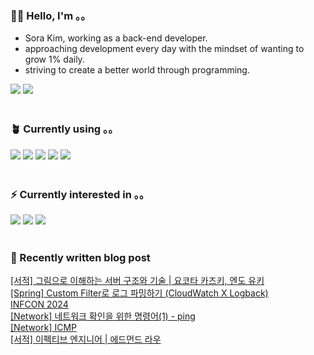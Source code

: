 <h3>👩🏻 Hello, I'm 。。</h3>
<ul>
 <li>Sora Kim, working as a back-end developer.</li>
 <li>approaching development every day with the mindset of wanting to grow 1% daily.</li>
 <li>striving to create a better world through programming.</li>
</ul>
<div>
 <a href="https://justsora.tistory.com/" target="_blank"><img src="https://img.shields.io/badge/Tistory-000000?style=for-the-badge&amp;logo=Tistory&amp;logoColor=white"></a> <a href="mailto:itsyoursora@gmail.com" target="_blank"><img src="https://img.shields.io/badge/Gmail-EA4335?style=for-the-badge&amp;logo=Gmail&amp;logoColor=white"></a>
</div>
<br>
<h3>🪴 Currently using 。。</h3>
<div>
 <img src="https://img.shields.io/badge/java-007396?style=for-the-badge&amp;logo=java&amp;logoColor=white"> <img src="https://img.shields.io/badge/springboot-6DB33F?style=for-the-badge&amp;logo=springboot&amp;logoColor=white"> <img src="https://img.shields.io/badge/postgresql-4169E1?style=for-the-badge&amp;logo=postgresql&amp;logoColor=white"> <img src="https://img.shields.io/badge/jOOQ-black?style=for-the-badge"> <img src="https://img.shields.io/badge/amazonaws-232F3E?style=for-the-badge&amp;logo=amazonaws&amp;logoColor=white">
</div>
<br>
<h3>⚡️ Currently interested in 。。</h3>
<div>
 <img src="https://img.shields.io/badge/mongoDB-47A248?style=for-the-badge&amp;logo=MongoDB&amp;logoColor=white"> <img src="https://img.shields.io/badge/docker-2496ED?style=for-the-badge&amp;logo=docker&amp;logoColor=white"> <img src="https://img.shields.io/badge/jenkins-D24939?style=for-the-badge&amp;logo=jenkins&amp;logoColor=white">
</div>
<br>
<h3>🐾 Recently written blog post</h3>
<div id="recent-posts">
 <a href="https://justsora.tistory.com/174">[서적] 그림으로 이해하는 서버 구조와 기술 | 요코타 카즈키, 엔도 유키</a>
 <br><a href="https://justsora.tistory.com/173">[Spring] Custom Filter로 로그 파밍하기 (CloudWatch X Logback)</a>
 <br><a href="https://justsora.tistory.com/172">INFCON 2024</a>
 <br><a href="https://justsora.tistory.com/171">[Network] 네트워크 확인을 위한 명령어(1) - ping</a>
 <br><a href="https://justsora.tistory.com/170">[Network] ICMP</a>
 <br><a href="https://justsora.tistory.com/169">[서적] 이펙티브 엔지니어 | 에드먼드 라우</a>
 <br>
</div>